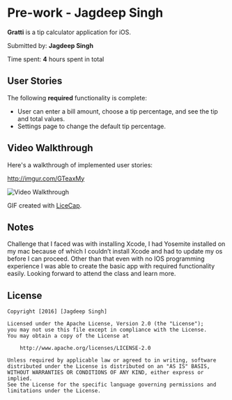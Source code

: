 # Pre-work - Jagdeep Singh
**Gratti** is a tip calculator application for iOS.

Submitted by: **Jagdeep Singh**

Time spent: **4** hours spent in total

## User Stories

The following **required** functionality is complete:

* User can enter a bill amount, choose a tip percentage, and see the tip and total values.
* Settings page to change the default tip percentage.

## Video Walkthrough 

Here's a walkthrough of implemented user stories:

http://imgur.com/GTeaxMy

<img src=“grattiWalkThrough/Gratti.gif” title='Video Walkthrough' width='' alt='Video Walkthrough' />

GIF created with [LiceCap](http://www.cockos.com/licecap/).

## Notes

Challenge that I faced was with installing Xcode, I had Yosemite installed on my mac because of which I couldn’t install Xcode and had to update my os before I can proceed. Other than that even with no IOS programming experience I was able to create the basic app with required functionality easily. Looking forward to attend the class and learn more. 

## License

    Copyright [2016] [Jagdeep Singh]

    Licensed under the Apache License, Version 2.0 (the "License");
    you may not use this file except in compliance with the License.
    You may obtain a copy of the License at

        http://www.apache.org/licenses/LICENSE-2.0

    Unless required by applicable law or agreed to in writing, software
    distributed under the License is distributed on an "AS IS" BASIS,
    WITHOUT WARRANTIES OR CONDITIONS OF ANY KIND, either express or implied.
    See the License for the specific language governing permissions and
    limitations under the License.